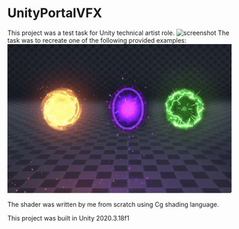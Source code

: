 # UnityPortalVFX
This project was a test task for Unity technical artist role.
![screenshot](Screenshots/UnityPortalVFX_.gif)
The task was to recreate one of the following provided examples:
![screenshot](Screenshots/ExamplePortalVFX.gif)

The shader was written by me from scratch using Cg shading language.

This project was built in Unity 2020.3.18f1
